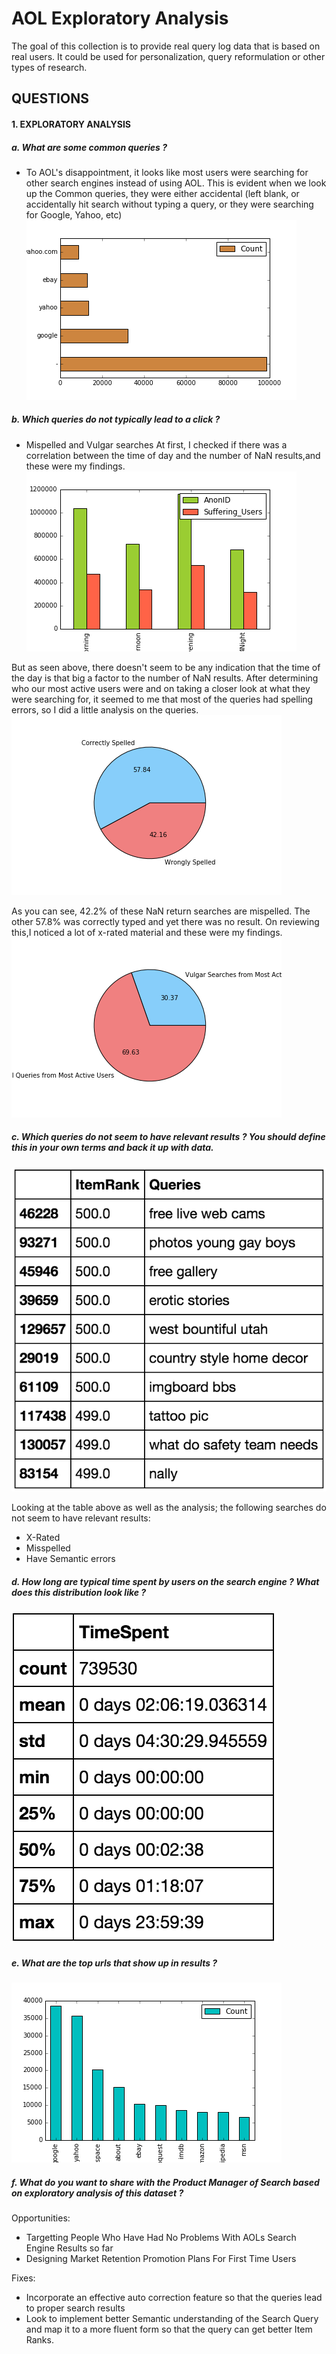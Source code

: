# AOL Exploratory Analysis
The goal of this collection is to provide real query log data that is based on real users. It could be used for personalization, query reformulation or other types of research.

## QUESTIONS

#### 1. EXPLORATORY ANALYSIS

##### a. What are some common queries ?
- To AOL's disappointment, it looks like most users were searching for other search engines instead of using AOL. This is evident when we look up the Common queries, they were either accidental (left blank, or accidentally hit search without typing a query, or they were searching for Google, Yahoo, etc)
![Common Queries](Visuals/MostSearchedQueries.png)


##### b. Which queries do not typically lead to a click ?
- Mispelled and Vulgar searches
At first, I checked if there was a correlation between the time of day and the number of NaN results,and these were my findings.
![Queries By Day](Visuals/SufferingUsers.png)

But as seen above, there doesn't seem to be any indication that the time of the day is that big a factor to the number of NaN results. After determining who our most active users were and on taking a closer look at what they were searching for, it seemed to me that most of the queries had spelling errors, so I did a little analysis on the queries. 
![Total Misspelled Queries](Visuals/SpellCheckQueries.png)

As you can see, 42.2% of these NaN return searches are mispelled. The other 57.8% was correctly typed and yet there was no result. 
On reviewing this,I noticed a lot of x-rated material and these were my findings.
![Vulgar Queries](Visuals/VulgarUsedByMostActiveUsers.png)

##### c. Which queries do not seem to have relevant results ? You should define this in your own terms and back it up with data.

![Irrelevant Results](Visuals/IrrelevantResults.png)

Looking at the table above as well as the analysis; the following searches do not seem to have relevant results:
- X-Rated
- Misspelled
- Have Semantic errors 

##### d. How long are typical time spent by users on the search engine ? What does this distribution look like ?

![Time Summary](Visuals/TimeSummary.png)

##### e. What are the top urls that show up in results ?

![Common URLs](Visuals/CommonURLS.png)

##### f. What do you want to share with the Product Manager of Search based on exploratory analysis of this dataset ?

Opportunities:
- Targetting People Who Have Had No Problems With AOLs Search Engine Results so far
- Designing Market Retention Promotion Plans For First Time Users

Fixes:
- Incorporate an effective auto correction feature so that the queries lead to proper search results
- Look to implement better Semantic understanding of the Search Query and map it to a more fluent form so that the query can get better Item Ranks.

